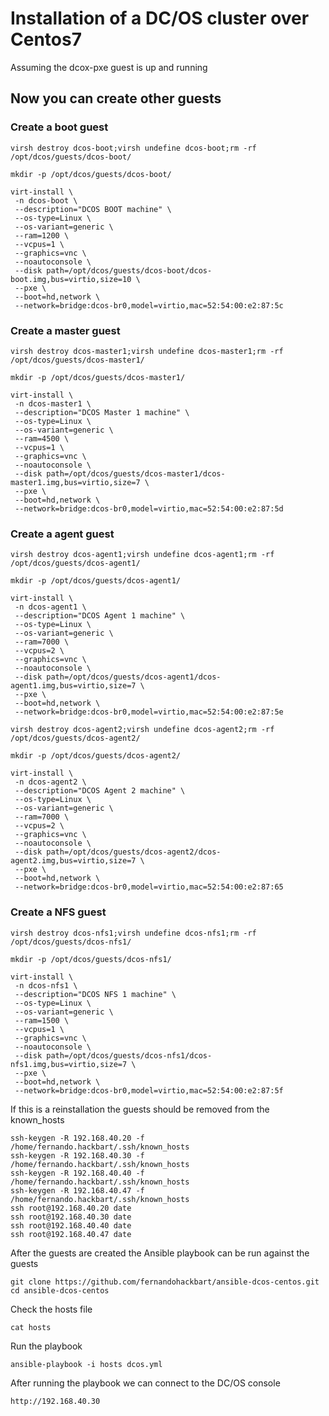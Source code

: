 # Installation of a DC/OS cluster over Centos7 

Assuming the dcox-pxe guest is up and running

## Now you can create other guests 
### Create a boot guest

```
virsh destroy dcos-boot;virsh undefine dcos-boot;rm -rf /opt/dcos/guests/dcos-boot/
```

```
mkdir -p /opt/dcos/guests/dcos-boot/

virt-install \
 -n dcos-boot \
 --description="DCOS BOOT machine" \
 --os-type=Linux \
 --os-variant=generic \
 --ram=1200 \
 --vcpus=1 \
 --graphics=vnc \
 --noautoconsole \
 --disk path=/opt/dcos/guests/dcos-boot/dcos-boot.img,bus=virtio,size=10 \
 --pxe \
 --boot=hd,network \ 
 --network=bridge:dcos-br0,model=virtio,mac=52:54:00:e2:87:5c
```
 
### Create a master guest
```
virsh destroy dcos-master1;virsh undefine dcos-master1;rm -rf /opt/dcos/guests/dcos-master1/
```

```
mkdir -p /opt/dcos/guests/dcos-master1/

virt-install \
 -n dcos-master1 \
 --description="DCOS Master 1 machine" \
 --os-type=Linux \
 --os-variant=generic \
 --ram=4500 \
 --vcpus=1 \
 --graphics=vnc \
 --noautoconsole \
 --disk path=/opt/dcos/guests/dcos-master1/dcos-master1.img,bus=virtio,size=7 \
 --pxe \
 --boot=hd,network \ 
 --network=bridge:dcos-br0,model=virtio,mac=52:54:00:e2:87:5d
```
 
### Create a agent guest
```
virsh destroy dcos-agent1;virsh undefine dcos-agent1;rm -rf /opt/dcos/guests/dcos-agent1/
```
 
```
mkdir -p /opt/dcos/guests/dcos-agent1/

virt-install \
 -n dcos-agent1 \
 --description="DCOS Agent 1 machine" \
 --os-type=Linux \
 --os-variant=generic \
 --ram=7000 \
 --vcpus=2 \
 --graphics=vnc \
 --noautoconsole \
 --disk path=/opt/dcos/guests/dcos-agent1/dcos-agent1.img,bus=virtio,size=7 \
 --pxe \
 --boot=hd,network \ 
 --network=bridge:dcos-br0,model=virtio,mac=52:54:00:e2:87:5e
```

```
virsh destroy dcos-agent2;virsh undefine dcos-agent2;rm -rf /opt/dcos/guests/dcos-agent2/
```

```
mkdir -p /opt/dcos/guests/dcos-agent2/

virt-install \
 -n dcos-agent2 \
 --description="DCOS Agent 2 machine" \
 --os-type=Linux \
 --os-variant=generic \
 --ram=7000 \
 --vcpus=2 \
 --graphics=vnc \
 --noautoconsole \
 --disk path=/opt/dcos/guests/dcos-agent2/dcos-agent2.img,bus=virtio,size=7 \
 --pxe \
 --boot=hd,network \ 
 --network=bridge:dcos-br0,model=virtio,mac=52:54:00:e2:87:65
```
 
### Create a NFS guest
```
virsh destroy dcos-nfs1;virsh undefine dcos-nfs1;rm -rf /opt/dcos/guests/dcos-nfs1/
```
 
```
mkdir -p /opt/dcos/guests/dcos-nfs1/

virt-install \
 -n dcos-nfs1 \
 --description="DCOS NFS 1 machine" \
 --os-type=Linux \
 --os-variant=generic \
 --ram=1500 \
 --vcpus=1 \
 --graphics=vnc \
 --noautoconsole \
 --disk path=/opt/dcos/guests/dcos-nfs1/dcos-nfs1.img,bus=virtio,size=7 \
 --pxe \
 --boot=hd,network \ 
 --network=bridge:dcos-br0,model=virtio,mac=52:54:00:e2:87:5f
```

If this is a reinstallation the guests should be removed from the known_hosts
```
ssh-keygen -R 192.168.40.20 -f /home/fernando.hackbart/.ssh/known_hosts
ssh-keygen -R 192.168.40.30 -f /home/fernando.hackbart/.ssh/known_hosts
ssh-keygen -R 192.168.40.40 -f /home/fernando.hackbart/.ssh/known_hosts
ssh-keygen -R 192.168.40.47 -f /home/fernando.hackbart/.ssh/known_hosts
ssh root@192.168.40.20 date
ssh root@192.168.40.30 date
ssh root@192.168.40.40 date
ssh root@192.168.40.47 date
```

After the guests are created the Ansible playbook can be run against the guests
```
git clone https://github.com/fernandohackbart/ansible-dcos-centos.git
cd ansible-dcos-centos
```

Check the hosts file
```
cat hosts
```

Run the playbook
```
ansible-playbook -i hosts dcos.yml
```


After running the playbook we can connect to the DC/OS console
```
http://192.168.40.30
```
